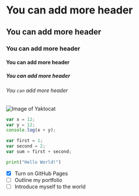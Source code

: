 # You can add more header
## You can add more header
### You can add more header
#### You can add more header
##### You can add more header
###### You `can` add more header
![Image of Yaktocat](https://octodex.github.com/images/yaktocat.png)

```javascript
var x = 12;
var y = 12;
console.log(x + y);
```

```javascript
var first = 1;
var second = 2;
var sum = first + second;
```

```python
print("Hello World!")
```
- [X] Turn on GitHub Pages
- [ ] Outline my portfolio
- [ ] Introduce myself to the world
